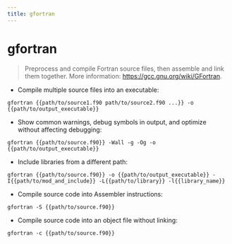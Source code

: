 ```yaml
---
title: gfortran
---
```

# gfortran

> Preprocess and compile Fortran source files, then assemble and link them together.
> More information: <https://gcc.gnu.org/wiki/GFortran>.

- Compile multiple source files into an executable:

`gfortran {{path/to/source1.f90 path/to/source2.f90 ...}} -o {{path/to/output_executable}}`

- Show common warnings, debug symbols in output, and optimize without affecting debugging:

`gfortran {{path/to/source.f90}} -Wall -g -Og -o {{path/to/output_executable}}`

- Include libraries from a different path:

`gfortran {{path/to/source.f90}} -o {{path/to/output_executable}} -I{{path/to/mod_and_include}} -L{{path/to/library}} -l{{library_name}}`

- Compile source code into Assembler instructions:

`gfortran -S {{path/to/source.f90}}`

- Compile source code into an object file without linking:

`gfortran -c {{path/to/source.f90}}`
